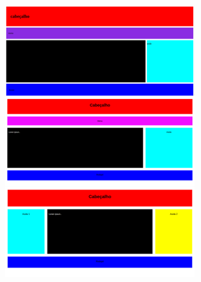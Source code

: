![Alt text](.github/1.png?raw=true "print")
![Alt text](.github/2.png?raw=true "print")
![Alt text](.github/3.png?raw=true "print")
